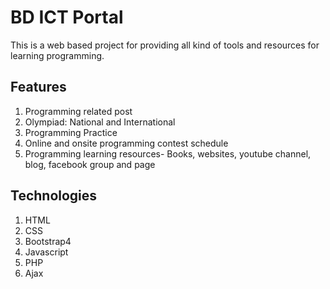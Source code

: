 # BD ICT Portal

This is a web based project for providing all kind of tools and resources for learning programming.


## Features

1.  Programming related post
2.  Olympiad: National and International
3.  Programming Practice
4.  Online and onsite programming contest schedule
5.  Programming learning resources- Books, websites, youtube channel, blog, facebook group and page

## Technologies

1.  HTML
2.  CSS
3.  Bootstrap4
4.  Javascript
5.  PHP
6.  Ajax
